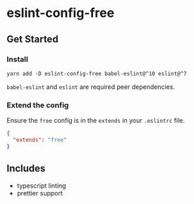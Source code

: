 # eslint-config-free

## Get Started

### Install

```
yarn add -D eslint-config-free babel-eslint@^10 eslint@^7
```

`babel-eslint` and `eslint` are required peer dependencies.

### Extend the config

Ensure the `free` config is in the `extends` in your `.eslintrc` file.

```json
{
  "extends": "free"
}
```

## Includes

- typescript linting
- prettier support

